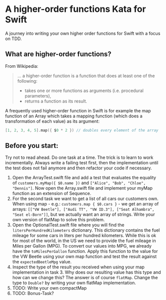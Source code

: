 # A higher-order functions Kata for Swift

A journey into writing your own higher order functions for Swift with a focus on TDD.

## What are higher-order functions?

From Wikipedia:
> ... a higher-order function is a function that does at least one of the following:
>
> * takes one or more functions as arguments (i.e. procedural parameters),
> * returns a function as its result.

A frequently used higher-order function in Swift is for example the map function of an Array which takes a mapping function (which does a transformation of each value) as its argument:
```swift
[1, 2, 3, 4, 5].map({ $0 * 2 }) // doubles every element of the array
```

## Before you start:
Try not to read ahead.
Do one task at a time. The trick is to learn to work incrementally. Always write a failing test first, then the implementation until the test does not fail anymore and then refactor your code if necessary.

1. Open the ArrayTest.swift file and add a test that evaluates the equality of `customers.myMap({ $0.name })` and `["Alice", "Bob", "Chloe", "Dennis"]`. Now open the Array.swift file and implement your myMap function as an extension of Sequence.
2. For the second task we want to get a list of all cars our customers own. When using map - e.g.: `customers.map { $0.cars }` - we get an array of arrays: `[["VW Beetle"], ["Audi TT", "VW ID.3"], ["Seat Alhambra", "Seat el-Born"]]`, but we actually want an array of strings. Write your own version of flatMap to solve this problem.
3. Open the OptionalTest.swift file where you will find the `litersPerHundredKilometers` dictionary. This dictionary contains the fuel mileage for some cars in liters per hundred kilometers. While this is ok for most of the world, in the US we need to provide the fuel mileage in Miles per Gallon (MPG). To convert our values into MPG, we already have the `toMilesPerGallon` function. Apply this function to the value for the VW Beetle using your own map function and test the result against the `expectedBeetleMpg` value.
4. Inspect the type of the result you received when using your map implementation in task 3. Why does our resulting value has this type and how can we change this? The answer is of course `flatMap`. Change the type to `Double?` by writing your own flatMap implementation.
5. TODO: Write your own compactMap
6. TODO: Bonus-Task?
